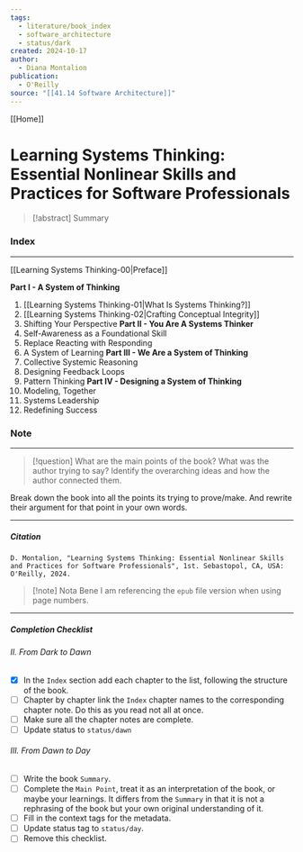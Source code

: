 ```yaml
---
tags:
  - literature/book_index
  - software_architecture
  - status/dark
created: 2024-10-17
author:
  - Diana Montalion
publication:
  - O'Reilly
source: "[[41.14 Software Architecture]]"
---
```

[[Home]]
# Learning Systems Thinking: Essential Nonlinear Skills and Practices for Software Professionals

> [!abstract] Summary
### Index
---
[[Learning Systems Thinking-00|Preface]]

**Part I - A System of Thinking**
1. [[Learning Systems Thinking-01|What Is Systems Thinking?]]
2. [[Learning Systems Thinking-02|Crafting Conceptual Integrity]]
3. Shifting Your Perspective
**Part II - You Are A Systems Thinker**
4. Self-Awareness as a Foundational Skill
5. Replace Reacting with Responding
6. A System of Learning
**Part III - We Are a System of Thinking**
7. Collective Systemic Reasoning
8. Designing Feedback Loops
9. Pattern Thinking
**Part IV - Designing a System of Thinking**
10. Modeling, Together
11. Systems Leadership
12. Redefining Success
### Note
---

> [!question] What are the main points of the book?
> What was the author trying to say? Identify the overarching ideas and how the author connected them.

Break down the book into all the points its trying to prove/make. And rewrite their argument for that point in your own words.

---
##### Citation
```
D. Montalion, "Learning Systems Thinking: Essential Nonlinear Skills and Practices for Software Professionals", 1st. Sebastopol, CA, USA: O'Reilly, 2024.
```

> [!note] Nota Bene
> I am referencing the `epub` file version when using page numbers.

---
##### Completion Checklist
###### II. From Dark to Dawn
- [x] In the `Index` section add each chapter to the list, following the structure of the book.
- [ ] Chapter by chapter link the `Index` chapter names to the corresponding chapter note. Do this as you read not all at once.
- [ ] Make sure all the chapter notes are complete.
- [ ] Update status to `status/dawn`
###### III. From Dawn to Day
- [ ] Write the book `Summary`.
- [ ] Complete the `Main Point`, treat it as an interpretation of the book, or maybe your learnings. It differs from the `Summary` in that it is not a rephrasing of the book but your own original understanding of it.
- [ ] Fill in the context tags for the metadata.
- [ ] Update status tag to `status/day`.
- [ ] Remove this checklist.